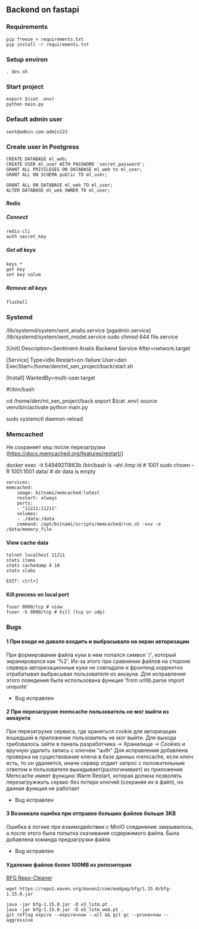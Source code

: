 Backend on fastapi
----


### Requirements

    pip freeze > requirements.txt
    pip install -r requirements.txt

### Setup environ

    . dev.sh

### Start project

    export $(cat .env)
    python main.py

### Default admin user

    sent@admin.com:admin123

### Create user in Postgress

    CREATE DATABASE ml_web;
    CREATE USER ml_user WITH PASSWORD 'secret_password';
    GRANT ALL PRIVILEGES ON DATABASE ml_web to ml_user;
    GRANT ALL ON SCHEMA public TO ml_user;

    GRANT ALL ON DATABASE ml_web TO ml_user;
    ALTER DATABASE ml_web OWNER TO ml_user;

#### Redis

##### Connect

    redis-cli
    auth secret_key

##### Get all keys

    keys *
    get key
    set key value

##### Remove all keys

    flushall


### Systemd

/lib/systemd/system/sent_analis.service (pgadmin.service)
/lib/systemd/system/sent_model.service 
sudo chmod 644 file.service

[Unit]
Description=Sentiment Analis Backend Service
After=network.target

[Service]
Type=idle
Restart=on-failure
User=den
ExecStart=/home/den/ml_sen_project/back/start.sh

[Install]
WantedBy=multi-user.target

#!/bin/bash

cd /home/den/ml_sen_project/back
export $(cat .env)
source venv/bin/activate
python main.py

sudo systemctl daemon-reload

### Memcached

Не сохраняет кеш после перезагрузки (https://docs.memcached.org/features/restart/)

docker exec -it 54949211863b /bin/bash
ls -ahl /tmp
id # 1001
sudo chown -R 1001:1001 data/ # dir data is empty

    services:
    memcached:
        image: bitnami/memcached:latest
        restart: always
        ports:
        - "11211:11211"
        volumes:
        - ./data:/data
        command: /opt/bitnami/scripts/memcached/run.sh -vvv -e /data/memory_file

#### View cache data

    telnet localhost 11211
    stats items
    stats cachedump 4 10
    stats slabs

    EXIT: ctrl+]

#### Kill process on local port

    fuser 8000/tcp # view
    fuser -k 8000/tcp # kill (tcp or udp)

### Bugs

#### 1 При входе не давало входить и выбрасывало на экран авторизации

При формировании файла куки в нем попался символ '/', который экранировался как '%2'. Из-за этого при сравнении файлов на стороне сервера авторизационные куки не совпадали и фронтенд корректно отрабатывал выбрасывая пользователя из аккауна.
Для исправления этого поведения была использована функция 'from urllib.parse import unquote'

- Bug исправлен

#### 2 При перезагрузке memcache пользователь не мог выйти из аккаунта

При перезагрузке сервиса, где храняться cookie для авторизации вошедший в приложение пользователь
не мог выйти. Для выхода требовалось зайти в панель разработчика -> Хранилище -> Cookies и вручную удалить
запись с ключем "auth"
Для  исправления добавлена проверка на существование ключа в базе данных memcache, если ключ есть, то он удаляется, 
иначе сервер отдает запрос с положительным ответом и пользователя выкидывает(разлогинивает) из приложения
Memcache имеет функцию Warm Restart, которая должна позволять перезагружжать сервис без потери ключей (сохраняя их в файл),
но данная функция не работает

- Bug исправлен

#### 3 Возникала ошибка при отправке больших файлов больше 3KB

Ошибка в логике при взаимодействии с MinIO соединение закрывалось, а после этого была попытка скачивания содержимого файла. Была добавлена команда предзагрузки файла

- Bug исправлен

#### Удаление файлов более 100MB из репозитория

[BFG Repo-Cleaner](https://rtyley.github.io/bfg-repo-cleaner/)


    wget https://repo1.maven.org/maven2/com/madgag/bfg/1.15.0/bfg-1.15.0.jar
    
    java -jar bfg-1.15.0.jar -D e3_lstm.pt .
    java -jar bfg-1.15.0.jar -D e5_lstm_web.pt .
    git reflog expire --expire=now --all && git gc --prune=now --aggressive
